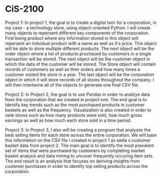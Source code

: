 # CiS-2100
Project 1: In project 1, the goal is to create a digital twin for a corporation, in my case - a technology store, using object-oriented Python. I will create many objects to repersent different key components of the corporation. First being product where any information stored in this object will repersent an indvidual product with a name as well as it's price. This object will be able to store multiple different products. The next object will be the order object where a list of products pruchased by customers in a single transaction will be stored. The next object will be the customer object in which the data of the customer will be stored. The Store object will contain records of customers as well as their orders and how many times a customer visited the store in a year. The last object will be the corporation object in which it will store records of all stores throughout the company. I will then intertwine all of the objects to generate one final CSV file.

Project 2: In Project 2, the goal is to use Pandas in order to analzye data from the corporation that we created in project one. The end goal is to identify key trends such as the most purchased products in customer baskets as well as the frequency. Vizualization is also created in order to rank stores such as how many products were sold, how much gross earnings as well as how much each store sold in a time period. 

Project 3: In Project 3, I also will be creating a program that analyzes the best selling items for each store across the entire corporation. We will base this information on the CSV file I created in project 1 as wella s customer basket data from project 2. The main goal is to identify the most prevalent set of items that were purchased by customers by completing market basket analysis and data mining to uncover frequently occuring item sets. The end result is an analysis that focuses on deriving insights from customer purchases in order to identify top selling products across the corporation.
